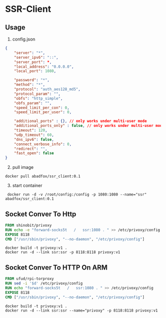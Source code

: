 # SSR-Client
## Usage
1. config.json
```json
{
    "server": "*",
    "server_ipv6": "::",
    "server_port": *,
    "local_address": "0.0.0.0",
    "local_port": 1080,

    "password": "*",
    "method": "*",
    "protocol": "auth_aes128_md5",
    "protocol_param": "",
    "obfs": "http_simple",
    "obfs_param": "",
    "speed_limit_per_con": 0,
    "speed_limit_per_user": 0,

    "additional_ports" : {}, // only works under multi-user mode
    "additional_ports_only" : false, // only works under multi-user mode
    "timeout": 120,
    "udp_timeout": 60,
    "dns_ipv6": false,
    "connect_verbose_info": 0,
    "redirect": "",
    "fast_open": false
}
```
2. pull image
```shell script
docker pull abadfox/ssr_client:0.1
```
3. start container
```shell script
 docker run -d -v /root/config:/config -p 1080:1080 --name="ssr" abadfox/ssr_client:0.1
```
## Socket Conver To Http

```dockerfile
FROM shinobit/privoxy
RUN echo -e "forward-socks5t   /   ssr:1080 . " >> /etc/privoxy/config
EXPOSE 8118
CMD ["/usr/sbin/privoxy", "--no-daemon", "/etc/privoxy/config"]
```

```shell
docker build -t privoxy:v1 .
docker run -d --link ssr:ssr -p 8118:8118 privoxy:v1
```

## Socket Conver To HTTP On ARM
```Dockerfile
FROM ufud/rpi-torproxy
RUN sed -i '$d' /etc/privoxy/config
RUN echo "forward-socks5t   /   ssr:1080 . " >> /etc/privoxy/config
EXPOSE 8118
CMD ["/usr/sbin/privoxy", "--no-daemon", "/etc/privoxy/config"]
```

```shell
docker build -t privoxy:v1 .
docker run -d --link ssr:ssr --name="privoxy" -p 8118:8118 privoxy:v1
```
